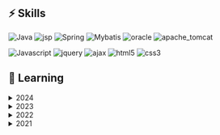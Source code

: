 ## ⚡ Skills

![Java](https://img.shields.io/badge/Java-%23ED8B00.svg?&style=flat&logo=java&logoColor=white)
![jsp](https://img.shields.io/badge/JSP-%23ED8B00.svg?&style=flat&logo=java&logoColor=white)
![Spring](https://img.shields.io/badge/Spring%20-%236DB33F.svg?&style=flat&logo=spring&logoColor=white)
![Mybatis](https://img.shields.io/badge/Mybatis-F80000?style=flat&logo=&logoColor=white)
![oracle](https://img.shields.io/badge/OracleDB-F80000?style=flat&logo=Oracle&logoColor=white)
![apache_tomcat](https://img.shields.io/badge/Apache_Tomcat-9.0-6DB33F?style=flat&logo=&logoColor=white)

![Javascript](https://img.shields.io/badge/Javascript%20-%23323330.svg?&style=flat&logo=Javascript&logoColor=%23F7DF1E)
![jquery](https://img.shields.io/badge/jQuery-0769AD?style=flat&logo=jquery&logoColor=white)
![ajax](https://img.shields.io/badge/AJAX-%23ED8B00?style=flat&logo=ajax&logoColor=white)
![html5](https://img.shields.io/badge/HTML5-E34F26?style=flat&logo=html5&logoColor=white)
![css3](https://img.shields.io/badge/CSS3-1572B6?style=flat&logo=css3&logoColor=white)


## 🌱 Learning

<details>
<summary>2024</summary>

- 자바기반 공공데이터 융합 개발자 양성과정 / KH정보교육원
- 왕초보를 위한 C언어 / KH정보교육원
- 김영한의 실전자바 / 인프런
    - 스프링 (입문, 기본편)
    - 자바 (입문, 기본, 중급 1&2편)

</details>

<details>
<summary>2023</summary>

- 100 Days of Code: the Complete Python Pro Bootcamp / Udemy
    - Python
    - GUI desktop App
    - Web Scraping
    - Web Automation
    - Web Development(Flask)
    - Data Analysis

</details>

<details>
<summary>2022</summary>

- Legacy JavaScript Algorithms and Data Structure / freeCodeCamp
    - JavaScript

</details>

<details>
<summary>2021</summary>

- Responsive Web Design / freeCodeCamp
    - HTML5, CSS

</details>